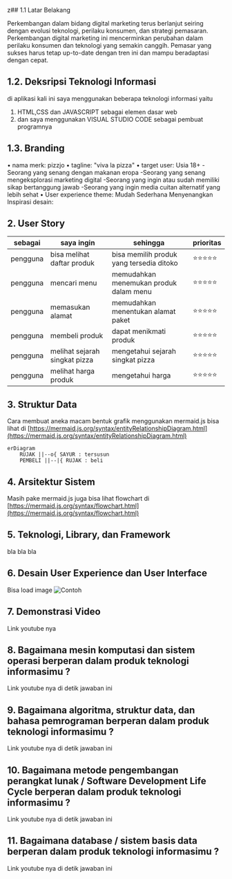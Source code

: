 z## 1.1 Latar Belakang

Perkembangan dalam bidang digital marketing terus berlanjut seiring dengan evolusi teknologi, perilaku konsumen, dan strategi pemasaran. Perkembangan digital marketing ini mencerminkan perubahan dalam perilaku konsumen dan teknologi yang semakin canggih. Pemasar yang sukses harus tetap up-to-date dengan tren ini dan mampu beradaptasi dengan cepat.

## 1.2. Deksripsi Teknologi Informasi

di aplikasi kali ini saya menggunakan beberapa teknologi informasi yaitu
1. HTML,CSS dan JAVASCRIPT sebagai elemen dasar web
2. dan saya menggunakan VISUAL STUDIO CODE sebagai pembuat programnya  


## 1.3. Branding

•	nama merk: pizzjo
•	tagline: "viva la pizza"
•	target user: Usia 18+
    -Seorang yang senang dengan makanan eropa 
    -Seorang yang senang mengeksplorasi marketing digital
    -Seorang yang ingin atau sudah memiliki sikap bertanggung jawab
    -Seorang yang ingin media cuitan alternatif yang lebih sehat
• User experience theme:
    Mudah
    Sederhana
    Menyenangkan
    Inspirasi desain:


## 2. User Story

sebagai | saya ingin | sehingga | prioritas
---|---|---|---
pengguna | bisa melihat daftar produk | bisa memilih produk yang tersedia ditoko | ⭐⭐⭐⭐⭐
pengguna | mencari menu | memudahkan menemukan produk dalam menu | ⭐⭐⭐⭐⭐
pengguna | memasukan alamat | memudahkan menentukan alamat paket | ⭐⭐⭐⭐⭐
pengguna | membeli produk | dapat menikmati produk | ⭐⭐⭐⭐⭐
pengguna | melihat sejarah singkat pizza | mengetahui sejarah singkat pizza  | ⭐⭐⭐⭐⭐
pengguna | melihat harga produk | mengetahui harga | ⭐⭐⭐⭐⭐




## 3. Struktur Data

Cara membuat aneka macam bentuk grafik menggunakan mermaid.js bisa lihat di [https://mermaid.js.org/syntax/entityRelationshipDiagram.html](https://mermaid.js.org/syntax/entityRelationshipDiagram.html) 

```mermaid
erDiagram
    RUJAK ||--o{ SAYUR : tersusun
    PEMBELI ||--|{ RUJAK : beli
```

## 4. Arsitektur Sistem

Masih pake mermaid.js juga bisa lihat flowchart di [https://mermaid.js.org/syntax/flowchart.html](https://mermaid.js.org/syntax/flowchart.html)

## 5. Teknologi, Library, dan Framework

bla bla bla

## 6. Desain User Experience dan User Interface

Bisa load image 
![Contoh](https://fastly.picsum.photos/id/318/536/354.jpg?hmac=Ixy-wle80nudIR_cmnF1iY2y6rMUH7_9sk-BP1fTpM8)

## 7. Demonstrasi Video

Link youtube nya

## 8. Bagaimana mesin komputasi dan sistem operasi berperan dalam produk teknologi informasimu ?

Link youtube nya di detik jawaban ini

## 9. Bagaimana algoritma, struktur data, dan bahasa pemrograman berperan dalam produk teknologi informasimu ?

Link youtube nya di detik jawaban ini

## 10. Bagaimana metode pengembangan perangkat lunak / Software Development Life Cycle berperan dalam produk teknologi informasimu ?

Link youtube nya di detik jawaban ini

## 11. Bagaimana database / sistem basis data berperan dalam produk teknologi informasimu ?

Link youtube nya di detik jawaban ini

